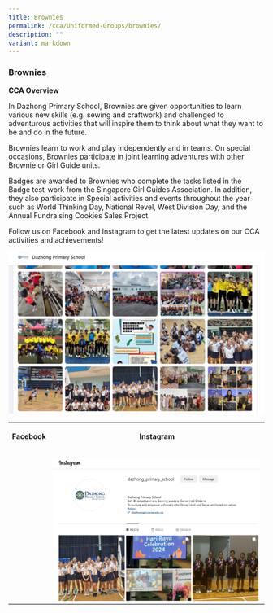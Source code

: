 ```yaml
---
title: Brownies
permalink: /cca/Uniformed-Groups/brownies/
description: ""
variant: markdown
---
```

### Brownies

**CCA Overview**

In Dazhong Primary School, Brownies are given opportunities to learn various new skills (e.g. sewing and craftwork) and challenged to adventurous activities that will inspire them to think about what they want to be and do in the future. 

Brownies learn to work and play independently and in teams. On special occasions, Brownies participate in joint learning adventures with other Brownie or Girl Guide units. 

Badges are awarded to Brownies who complete the tasks listed in the Badge test-work from the Singapore Girl Guides Association. In addition, they also participate in Special activities and events throughout the year such as World Thinking Day, National Revel, West Division Day, and the Annual Fundraising Cookies Sales Project.

Follow us on Facebook and Instagram to get the latest updates on our CCA activities and achievements!

![](/images/Picture6.jpg)

<table style="minWidth: 50px"><colgroup><col><col></colgroup><tbody><tr><th rowspan="1" colspan="1"><p>Facebook</p></th><th rowspan="1" colspan="1"><p>Instagram</p></th></tr><tr><td rowspan="1" colspan="1"><p></p><a class="isomer-image-wrapper" href="https://www.facebook.com/dzpsofficial/"><img style="width: 100%" height="auto" width="100%" alt="" src="/images/DZ_FB_Page.png"></a></td><td rowspan="1" colspan="1"><p></p><a class="isomer-image-wrapper" href="https://www.instagram.com/dazhong_primary_school/"><img style="width: 100%" height="auto" width="100%" alt="" src="/images/DZ_IG_Page.png"></a></td></tr></tbody></table>